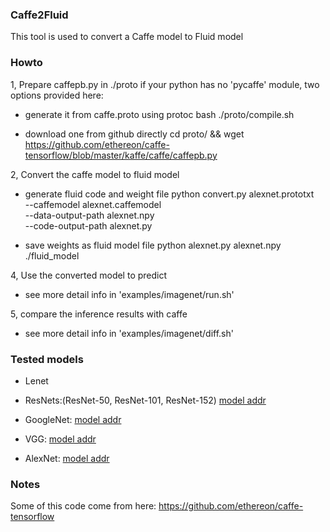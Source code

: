 ### Caffe2Fluid
This tool is used to convert a Caffe model to Fluid model

### Howto
1, Prepare caffepb.py in ./proto if your python has no 'pycaffe' module, two options provided here:
- generate it from caffe.proto using protoc
    bash ./proto/compile.sh

- download one from github directly
    cd proto/ && wget https://github.com/ethereon/caffe-tensorflow/blob/master/kaffe/caffe/caffepb.py

2, Convert the caffe model to fluid model
- generate fluid code and weight file
    python convert.py alexnet.prototxt \
        --caffemodel alexnet.caffemodel \
        --data-output-path alexnet.npy \
        --code-output-path alexnet.py

- save weights as fluid model file
    python alexnet.py alexnet.npy ./fluid_model

4, Use the converted model to predict
- see more detail info in 'examples/imagenet/run.sh'

5, compare the inference results with caffe
- see more detail info in 'examples/imagenet/diff.sh'

### Tested models
- Lenet

- ResNets:(ResNet-50, ResNet-101, ResNet-152)
[model addr](https://onedrive.live.com/?authkey=%21AAFW2-FVoxeVRck&id=4006CBB8476FF777%2117887&cid=4006CBB8476FF777)

- GoogleNet:
[model addr](https://gist.github.com/jimmie33/7ea9f8ac0da259866b854460f4526034)

- VGG:
[model addr](https://gist.github.com/ksimonyan/211839e770f7b538e2d8)

- AlexNet:
[model addr](https://github.com/BVLC/caffe/tree/master/models/bvlc_alexnet)

### Notes
Some of this code come from here: https://github.com/ethereon/caffe-tensorflow
